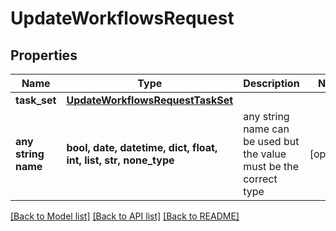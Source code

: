 # UpdateWorkflowsRequest


## Properties
Name | Type | Description | Notes
------------ | ------------- | ------------- | -------------
**task_set** | [**UpdateWorkflowsRequestTaskSet**](UpdateWorkflowsRequestTaskSet.md) |  | 
**any string name** | **bool, date, datetime, dict, float, int, list, str, none_type** | any string name can be used but the value must be the correct type | [optional]

[[Back to Model list]](../README.md#documentation-for-models) [[Back to API list]](../README.md#documentation-for-api-endpoints) [[Back to README]](../README.md)


